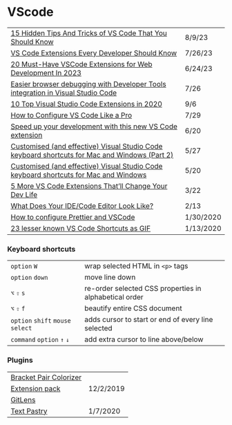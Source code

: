 # VScode

|                                                                                                                                                                                                                                       |           |
| ------------------------------------------------------------------------------------------------------------------------------------------------------------------------------------------------------------------------------------- | --------- |
| [15 Hidden Tips And Tricks of VS Code That You Should Know](https://stateful.com/blog/15-tips-and-tricks-of-vs-code?utm\_campaign=Frontend%2BWeekly\&utm\_medium=email\&utm\_source=Frontend\_Weekly\_370)                            | 8/9/23    |
| [VS Code Extensions Every Developer Should Know](https://hackernoon.com/vs-code-extensions-every-developer-should-know?utm\_campaign=Frontend%2BWeekly\&utm\_medium=email\&utm\_source=Frontend\_Weekly\_368)                         | 7/26/23   |
| [20 Must-Have VSCode Extensions for Web Development In 2023](https://javascript.plainenglish.io/20-must-have-vscode-extensions-for-web-development-in-2023-7bf1995c5ce5)                                                              | 6/24/23   |
| [Easier browser debugging with Developer Tools integration in Visual Studio Code](https://blogs.windows.com/msedgedev/2021/07/16/easier-debugging-developer-tools-in-visual-studio-code/)                                             | 7/26      |
| [10 Top Visual Studio Code Extensions in 2020](https://blog.bitsrc.io/top-10-visual-studio-extensions-in-2020-857ea6d692dd)                                                                                                           | 9/6       |
| [How to Configure VS Code Like a Pro](https://medium.com/better-programming/how-to-configure-vs-code-like-a-pro-782d2d718586)                                                                                                         | 7/29      |
| [Speed up your development with this new VS Code extension](https://dev.to/alex\_barashkov/speed-up-your-development-with-this-new-vs-code-extension-5b3m?utm\_source=digest\_mailer\&utm\_medium=email\&utm\_campaign=digest\_email) | 6/20      |
| [Customised (and effective) Visual Studio Code keyboard shortcuts for Mac and Windows (Part 2)](https://zellwk.com/blog/mac-and-windows-vscode-keybindings-2/?ck\_subscriber\_id=420572458)                                           | 5/27      |
| [Customised (and effective) Visual Studio Code keyboard shortcuts for Mac and Windows](https://zellwk.com/blog/mac-and-windows-vscode-keybindings/?ck\_subscriber\_id=420572458)                                                      | 5/20      |
| [5 More VS Code Extensions That’ll Change Your Dev Life](https://medium.com/better-programming/5-more-vs-code-extensions-thatll-change-your-dev-life-16da5d563dbc)                                                                    | 3/22      |
| [What Does Your IDE/Code Editor Look Like?](https://dev.to/emmabostian/what-does-your-ide-code-editor-look-like-550e?utm\_source=additional\_box\&utm\_medium=internal\&utm\_campaign=regular\&booster\_org=)                         | 2/13      |
| [How to configure Prettier and VSCode](https://glebbahmutov.com/blog/configure-prettier-in-vscode/)                                                                                                                                   | 1/30/2020 |
| [23 lesser known VS Code Shortcuts as GIF](https://dev.to/devmount/23-lesser-known-vs-code-shortcuts-as-gif-80)                                                                                                                       | 1/13/2020 |

### Keyboard shortcuts

|                                 |                                                        |
| ------------------------------- | ------------------------------------------------------ |
| `option` `W`                    | wrap selected HTML in `<p>` tags                       |
| `option` `down`                 | move line down                                         |
| `⌥` `⇧` `s`                     | re-order selected CSS properties in alphabetical order |
| `⌥` `⇧` `f`                     | beautify entire CSS document                           |
| `option` `shift` `mouse select` | adds cursor to start or end of every line selected     |
| `command` `option` `↑` `↓`      | add extra cursor to line above/below                   |

### Plugins

|                                                                                                                          |           |
| ------------------------------------------------------------------------------------------------------------------------ | --------- |
| [Bracket Pair Colorizer](https://marketplace.visualstudio.com/items?itemName=CoenraadS.bracket-pair-colorizer-2)         |           |
| [Extension pack](https://marketplace.visualstudio.com/search?target=VSCode\&category=Extension%20Packs\&sortBy=Installs) | 12/2/2019 |
| [GitLens](https://marketplace.visualstudio.com/items?itemName=eamodio.gitlens)                                           |           |
| [Text Pastry](https://marketplace.visualstudio.com/items?itemName=jkjustjoshing.vscode-text-pastry)                      | 1/7/2020  |
